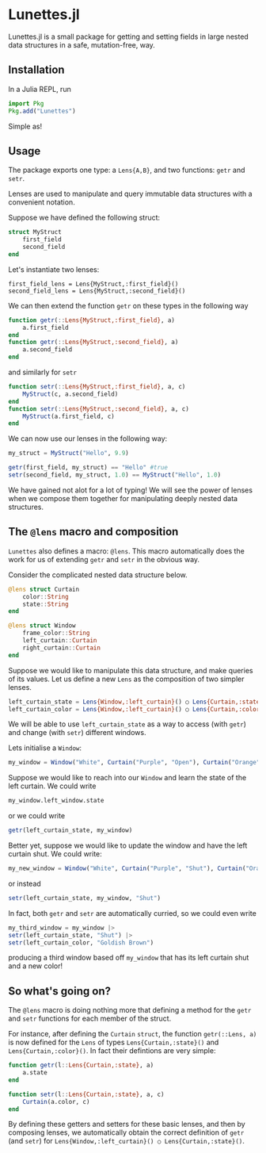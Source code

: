 # Lunettes.jl

Lunettes.jl is a small package for getting and setting fields in large nested
data structures in a safe, mutation-free, way.

## Installation

In a Julia REPL, run
```julia
import Pkg
Pkg.add("Lunettes")
```
Simple as!

## Usage

The package exports one type: a `Lens{A,B}`, and two functions: `getr` and `setr`.

Lenses are used to manipulate and query immutable data structures with a convenient notation.

Suppose we have defined the following struct:
```julia
struct MyStruct
    first_field
    second_field
end
```

Let's instantiate two lenses:
```
first_field_lens = Lens{MyStruct,:first_field}()
second_field_lens = Lens{MyStruct,:second_field}()
```

We can then extend the function `getr` on these types in the following way
```julia
function getr(::Lens{MyStruct,:first_field}, a)
    a.first_field
end
function getr(::Lens{MyStruct,:second_field}, a)
    a.second_field
end
```
and similarly for `setr`
```julia
function setr(::Lens{MyStruct,:first_field}, a, c)
    MyStruct(c, a.second_field)
end
function setr(::Lens{MyStruct,:second_field}, a, c)
    MyStruct(a.first_field, c)
end
```

We can now use our lenses in the following way:
```julia
my_struct = MyStruct("Hello", 9.9)

getr(first_field, my_struct) == "Hello" #true
setr(second_field, my_struct, 1.0) == MyStruct("Hello", 1.0)
```

We have gained not alot for a lot of typing! We will see the power of lenses when we compose them together for manipulating deeply nested data structures. 

## The `@lens` macro and composition

`Lunettes` also defines a macro: `@lens`. This macro automatically does the work for us of extending `getr` and `setr` in the obvious way.

Consider the complicated nested data structure below. 
```julia
@lens struct Curtain
    color::String
    state::String
end
```

```julia
@lens struct Window
    frame_color::String
    left_curtain::Curtain
    right_curtain::Curtain
end
```
Suppose we would like to manipulate this data structure, and make queries of its values.
Let us define a new `Lens` as the composition of two simpler lenses.

```julia
left_curtain_state = Lens{Window,:left_curtain}() ○ Lens{Curtain,:state}()
left_curtain_color = Lens{Window,:left_curtain}() ○ Lens{Curtain,:color}()
```

We will be able to use `left_curtain_state` as a way to access (with `getr`) and change (with `setr`) different windows.

Lets initialise a `Window`:
```julia
my_window = Window("White", Curtain("Purple", "Open"), Curtain("Orange","Shut"))
```

Suppose we would like to reach into our `Window` and learn the state of the left curtain. We could write 
```julia
my_window.left_window.state
```

or we could write
```julia
getr(left_curtain_state, my_window)
```

Better yet, suppose we would like to update the window and have the left curtain shut. We could write:
```julia
my_new_window = Window("White", Curtain("Purple", "Shut"), Curtain("Orange","Shut")) 
```

or instead
```julia
setr(left_curtain_state, my_window, "Shut")
```

In fact, both `getr` and `setr` are automatically curried, so we could even write
```julia
my_third_window = my_window |>
setr(left_curtain_state, "Shut") |> 
setr(left_curtain_color, "Goldish Brown")
```
producing a third window based off `my_window` that has its left curtain shut and a new color!

## So what's going on?

The `@lens` macro is doing nothing more that defining a method for the `getr` and `setr` functions for each member of the struct.

For instance, after defining the `Curtain` `struct`, the function `getr(::Lens, a)` is now defined for the `Lens` of types `Lens{Curtain,:state}()` and `Lens{Curtain,:color}()`. In fact their defintions are very simple:
```julia
function getr(l::Lens{Curtain,:state}, a)
    a.state
end

function setr(l::Lens{Curtain,:state}, a, c)
    Curtain(a.color, c)
end
```

By defining these getters and setters for these basic lenses, and then by composing lenses, we automatically obtain the correct definition of `getr` (and `setr`) for `Lens{Window,:left_curtain}() ○ Lens{Curtain,:state}()`.